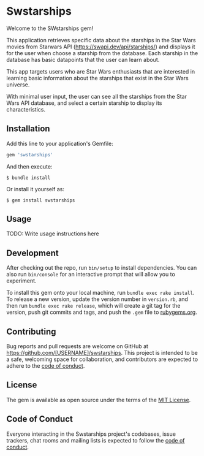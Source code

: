 # Swstarships
Welcome to the SWstarships gem!

This application retrieves specific data about the starships in the Star Wars movies from Starwars API (https://swapi.dev/api/starships/) and displays it for the user when choose a starship from the database. Each starship in the database has basic datapoints that the user can learn about. 

This app targets users who are Star Wars enthusiasts that are interested in learning basic information about the starships that exist in the Star Wars universe.

With minimal user input, the user can see all the starships from the Star Wars API database, and select a certain starship to display its characteristics.


## Installation

Add this line to your application's Gemfile:

```ruby
gem 'swstarships'
```

And then execute:

    $ bundle install

Or install it yourself as:

    $ gem install swstarships

## Usage

TODO: Write usage instructions here

## Development

After checking out the repo, run `bin/setup` to install dependencies. You can also run `bin/console` for an interactive prompt that will allow you to experiment.

To install this gem onto your local machine, run `bundle exec rake install`. To release a new version, update the version number in `version.rb`, and then run `bundle exec rake release`, which will create a git tag for the version, push git commits and tags, and push the `.gem` file to [rubygems.org](https://rubygems.org).

## Contributing

Bug reports and pull requests are welcome on GitHub at https://github.com/[USERNAME]/swstarships. This project is intended to be a safe, welcoming space for collaboration, and contributors are expected to adhere to the [code of conduct](https://github.com/[USERNAME]/swstarships/blob/master/CODE_OF_CONDUCT.md).


## License

The gem is available as open source under the terms of the [MIT License](https://opensource.org/licenses/MIT).

## Code of Conduct

Everyone interacting in the Swstarships project's codebases, issue trackers, chat rooms and mailing lists is expected to follow the [code of conduct](https://github.com/[USERNAME]/swstarships/blob/master/CODE_OF_CONDUCT.md).
